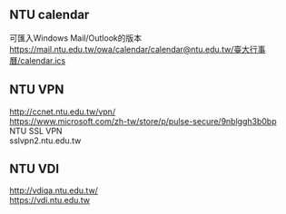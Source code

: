 ## NTU calendar
可匯入Windows Mail/Outlook的版本<br/>
https://mail.ntu.edu.tw/owa/calendar/calendar@ntu.edu.tw/臺大行事曆/calendar.ics
## NTU VPN
http://ccnet.ntu.edu.tw/vpn/
<br/>
https://www.microsoft.com/zh-tw/store/p/pulse-secure/9nblggh3b0bp
<br/>
NTU SSL VPN<br/>
sslvpn2.ntu.edu.tw<br/>
## NTU VDI
http://vdiqa.ntu.edu.tw/
<br/>
https://vdi.ntu.edu.tw